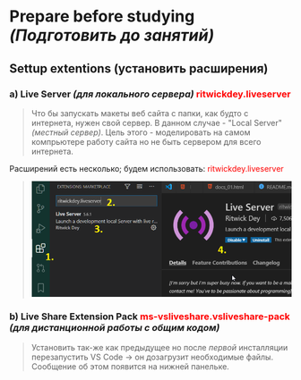 # Prepare before studying <br /> *(Подготовить до занятий)*

## Settup extentions (установить расширения)

### a) Live Server *(для локального сервера)* <span style="color:red">ritwickdey.liveserver</span>

>Что бы запускать макеты веб сайта с папки, как будто с интернета, нужен свой сервер. В данном случае - "Local Server" *(местный сервер)*. Цель этого - моделировать на самом компрьютере работу сайта но
не быть сервером для всего интернета.

Расширений есть несколько; будем использовать: <span style="color:red">ritwickdey.liveserver</span>

>![5555](images/ritwickdey.liveserver.png)

### b) Live Share Extension Pack <span style="color:red">ms-vsliveshare.vsliveshare-pack</span> <br /> *(для дистанционной работы с общим кодом)*

> Установить так-же как предыдущее но после *первой* инсталляции перезапустить VS Code → он дозагрузит необходимые файлы. Сообщение об этом появится на нижней панельке.
